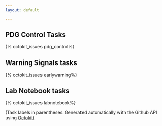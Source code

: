 ```yaml
---
layout: default

---
```


## PDG Control Tasks 

{% octokit_issues pdg_control%}


## Warning Signals tasks  

{% octokit_issues earlywarning%}


## Lab Notebook tasks

{% octokit_issues labnotebook%}


(Task labels in parentheses.  Generated automatically with the Github API using [Octokit](https://github.com/pengwynn/octokit/)).

